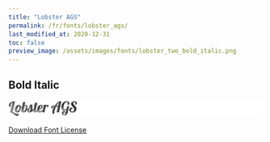```yaml
---
title: "Lobster AGS"
permalink: /fr/fonts/lobster_ags/
last_modified_at: 2020-12-31
toc: false
preview_image: /assets/images/fonts/lobster_two_bold_italic.png
---
```

## Bold Italic
![Lobster AGS](/assets/images/fonts/lobster_two_bold_italic.png)

[Download Font License](https://github.com/inkstitch/inkstitch/tree/main/fonts/lobster_AGS/LICENSE)
